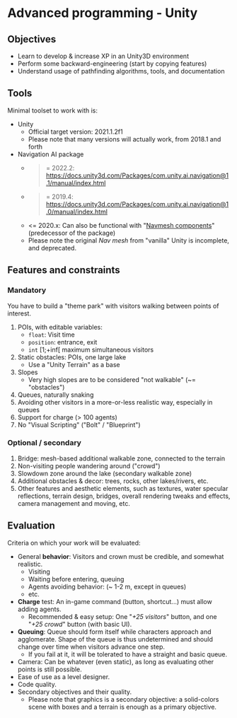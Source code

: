 # Advanced programming - Unity

## Objectives
- Learn to develop & increase XP in an Unity3D environment
- Perform some backward-engineering (start by copying features)
- Understand usage of pathfinding algorithms, tools, and documentation

## Tools
Minimal toolset to work with is:
- Unity
	- Official target version: 2021.1.2f1
	- Please note that many versions will actually work, from 2018.1 and forth
- Navigation AI package
	- >= 2022.2: https://docs.unity3d.com/Packages/com.unity.ai.navigation@1.1/manual/index.html
	- >= 2019.4: https://docs.unity3d.com/Packages/com.unity.ai.navigation@1.0/manual/index.html
	- <= 2020.x: Can also be functional with "[Navmesh components](https://github.com/Unity-Technologies/NavMeshComponents.git)" (predecessor of the package)
	- Please note the original *Nav mesh* from "vanilla" Unity is incomplete, and deprecated.

## Features and constraints

### Mandatory
You have to build a "theme park" with visitors walking between points of interest.
1. POIs, with editable variables:
	- `float`: Visit time
	- `position`: entrance, exit
	- `int` \[1;+inf\[ maximum simultaneous visitors
1. Static obstacles: POIs, one large lake
	- Use a "Unity Terrain" as a base
1. Slopes
	- Very high slopes are to be considered "not walkable" (~= "obstacles")
1. Queues, naturally snaking
1. Avoiding other visitors in a more-or-less realistic way, especially in queues
1. Support for charge (> 100 agents)
1. No "Visual Scripting" ("Bolt" / "Blueprint")

### Optional / secondary
1. Bridge: mesh-based additional walkable zone, connected to the terrain
1. Non-visiting people wandering around ("crowd")
1. Slowdown zone around the lake (secondary walkable zone)
1. Additional obstacles & decor: trees, rocks, other lakes/rivers, etc.
1. Other features and aesthetic elements, such as textures, water specular reflections, terrain design, bridges, overall rendering tweaks and effects, camera management and moving, etc.

## Evaluation
Criteria on which your work will be evaluated:
- General **behavior**: Visitors and crown must be credible, and somewhat realistic.
	- Visiting
	- Waiting before entering, queuing
	- Agents avoiding behavior: (~ 1-2 m, except in queues)
	- etc.
- **Charge** test: An in-game command (button, shortcut...) must allow adding agents.
	- Recommended & easy setup: One "*+25 visitors*" button, and one "*+25 crowd*" button (with basic UI).
- **Queuing**: Queue should form itself while characters approach and agglomerate. Shape of the queue is thus undetermined and should change over time when visitors advance one step.
	- If you fail at it, it will be tolerated to have a straight and basic queue.
- Camera: Can be whatever (even static), as long as evaluating other points is still possible.
- Ease of use as a level designer.
- Code quality.
- Secondary objectives and their quality.
	- Please note that graphics is a secondary objective: a solid-colors scene with boxes and a terrain is enough as a primary objective.
